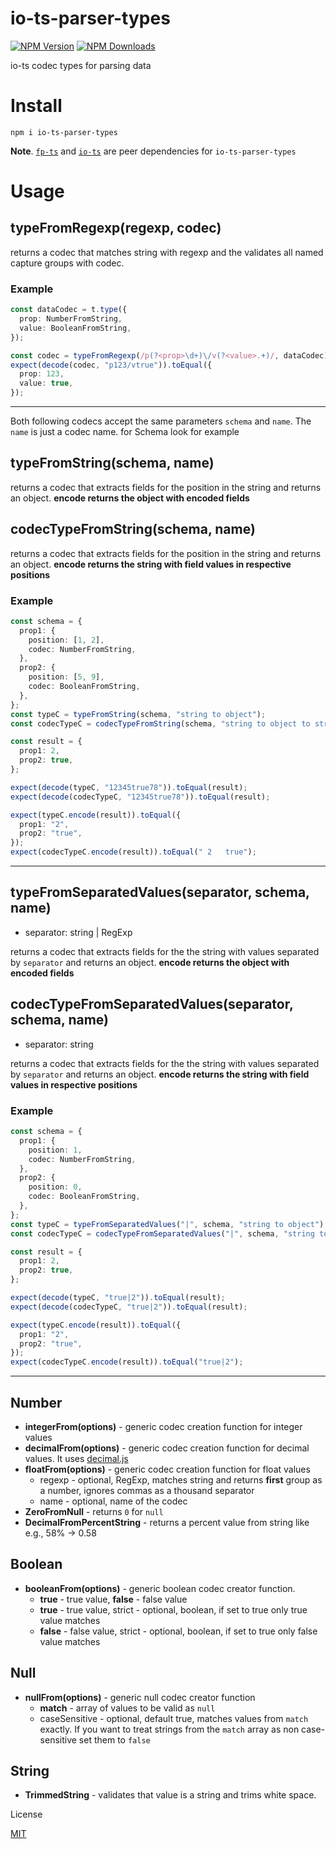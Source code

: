 # io-ts-parser-types

[![NPM Version](https://img.shields.io/npm/v/io-ts-parser-types.svg?style=flat-square)](https://www.npmjs.com/package/io-ts-parser-types)
[![NPM Downloads](https://img.shields.io/npm/dt/io-ts-parser-types.svg?style=flat-square)](https://www.npmjs.com/package/io-ts-parser-types)

io-ts codec types for parsing data

# Install

`npm i io-ts-parser-types`

**Note**. [`fp-ts`](https://github.com/gcanti/fp-ts) and [`io-ts`](https://github.com/gcanti/io-ts) are peer dependencies for `io-ts-parser-types`

# Usage

## typeFromRegexp(regexp, codec)

returns a codec that matches string with regexp and the validates all named capture groups with codec.

### Example

```ts
const dataCodec = t.type({
  prop: NumberFromString,
  value: BooleanFromString,
});

const codec = typeFromRegexp(/p(?<prop>\d+)\/v(?<value>.+)/, dataCodec);
expect(decode(codec, "p123/vtrue")).toEqual({
  prop: 123,
  value: true,
});
```

---

Both following codecs accept the same parameters `schema` and `name`. The `name` is just a codec name. for Schema look for example

## typeFromString(schema, name)

returns a codec that extracts fields for the position in the string and returns an object. **encode returns the object with encoded fields**

## codecTypeFromString(schema, name)

returns a codec that extracts fields for the position in the string and returns an object. **encode returns the string with field values in respective positions**

### Example

```ts
const schema = {
  prop1: {
    position: [1, 2],
    codec: NumberFromString,
  },
  prop2: {
    position: [5, 9],
    codec: BooleanFromString,
  },
};
const typeC = typeFromString(schema, "string to object");
const codecTypeC = codecTypeFromString(schema, "string to object to string");

const result = {
  prop1: 2,
  prop2: true,
};

expect(decode(typeC, "12345true78")).toEqual(result);
expect(decode(codecTypeC, "12345true78")).toEqual(result);

expect(typeC.encode(result)).toEqual({
  prop1: "2",
  prop2: "true",
});
expect(codecTypeC.encode(result)).toEqual(" 2   true");
```

---

## typeFromSeparatedValues(separator, schema, name)

- separator: string | RegExp

returns a codec that extracts fields for the the string with values separated by `separator` and returns an object. **encode returns the object with encoded fields**

## codecTypeFromSeparatedValues(separator, schema, name)

- separator: string

returns a codec that extracts fields for the the string with values separated by `separator` and returns an object. **encode returns the string with field values in respective positions**

### Example

```ts
const schema = {
  prop1: {
    position: 1,
    codec: NumberFromString,
  },
  prop2: {
    position: 0,
    codec: BooleanFromString,
  },
};
const typeC = typeFromSeparatedValues("|", schema, "string to object");
const codecTypeC = codecTypeFromSeparatedValues("|", schema, "string to object to string");

const result = {
  prop1: 2,
  prop2: true,
};

expect(decode(typeC, "true|2")).toEqual(result);
expect(decode(codecTypeC, "true|2")).toEqual(result);

expect(typeC.encode(result)).toEqual({
  prop1: "2",
  prop2: "true",
});
expect(codecTypeC.encode(result)).toEqual("true|2");
```

---

## Number

- **integerFrom(options)** - generic codec creation function for integer values
- **decimalFrom(options)** - generic codec creation function for decimal values. It uses [decimal.js](http://mikemcl.github.io/decimal.js)
- **floatFrom(options)** - generic codec creation function for float values
  - regexp - optional, RegExp, matches string and returns **first** group as a number, ignores commas as a thousand separator
  - name - optional, name of the codec
- **ZeroFromNull** - returns `0` for `null`
- **DecimalFromPercentString** - returns a percent value from string like e.g., 58% -> 0.58

## Boolean

- **booleanFrom(options)** - generic boolean codec creator function.
  - **true** - true value, **false** - false value
  - **true** - true value, strict - optional, boolean, if set to true only true value matches
  - **false** - false value, strict - optional, boolean, if set to true only false value matches

## Null

- **nullFrom(options)** - generic null codec creator function
  - **match** - array of values to be valid as `null`
  - caseSensitive - optional, default true, matches values from `match` exactly. If you want to treat strings from the `match` array as non case-sensitive set them to `false`

## String

- **TrimmedString** - validates that value is a string and trims white space.

License

[MIT](LICENSE)
